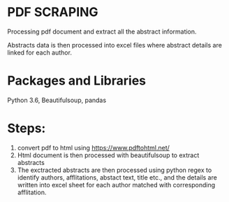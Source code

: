 # PDF SCRAPING

Processing pdf document and extract all the abstract information.

Abstracts data is then processed into excel files where abstract details are linked for each author.

# Packages and Libraries

Python 3.6, Beautifulsoup, pandas

# Steps:

1. convert pdf to html using https://www.pdftohtml.net/
2. Html document is then processed with beautifulsoup to extract abstracts
3. The exctracted abstracts are then processed using python regex to identify authors, afflitations, abstact text, title etc., and the details are written into excel sheet for each author matched with corresponding afflitation.
